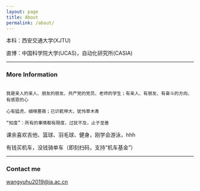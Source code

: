 ```yaml
---
layout: page
title: About
permalink: /about/
---
```


本科：西安交通大学(XJTU)

直博：中国科学院大学(UCAS)，自动化研究所(CASIA)

---

### More Information

```

我是亲人的亲人、朋友的朋友、共产党的党员、老师的学生；有亲人、有朋友、有奋斗的方向、有感恩的心

心有猛虎，细嗅蔷薇；已识乾坤大，犹怜草木青

“知度”：所有的事情都有限度，过犹不及，止于至善

```

课余喜欢吉他、篮球、羽毛球、健身，刚学会游泳，hhh

有钱买机车，没钱骑单车（即刻扫码，支持“机车基金”）

---

### Contact me

[wangyuhu2019@ia.ac.cn](mailto:wangyuhu2019@ia.ac.cn)

